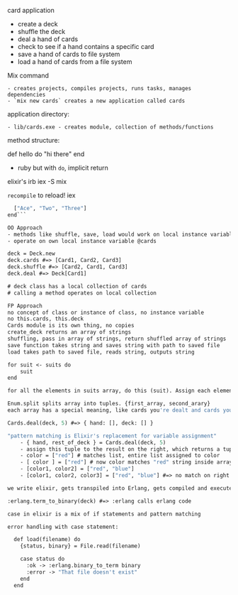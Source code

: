 card application

- create a deck
- shuffle the deck
- deal a hand of cards
- check to see if a hand contains a specific card
- save a hand of cards to file system
- load a hand of cards from a file system

Mix command

    - creates projects, compiles projects, runs tasks, manages dependencies
    - `mix new cards` creates a new application called cards

application directory:

    - lib/cards.exe - creates module, collection of methods/functions

method structure:

def hello do
  "hi there"
end

- ruby but with `do`, implicit return

elixir's irb
    iex -S mix

`recompile` to reload! iex


```def create_deck do
  ["Ace", "Two", "Three"]
end```

OO Approach
- methods like shuffle, save, load would work on local instance variable of Deck
- operate on own local instance variable @cards

deck = Deck.new
deck.cards #=> [Card1, Card2, Card3]
deck.shuffle #=> [Card2, Card1, Card3]
deck.deal #=> Deck[Card1]

# deck class has a local collection of cards
# calling a method operates on local collection

FP Approach
no concept of class or instance of class, no instance variable
no this.cards, this.deck
Cards module is its own thing, no copies
create_deck returns an array of strings
shuffling, pass in array of strings, return shuffled array of strings
save function takes string and saves string with path to saved file
load takes path to saved file, reads string, outputs string 

for suit <- suits do
    suit
end

for all the elements in suits array, do this (suit). Assign each element in suits to the word |suit| Everything in do block gets returned into a new array like a map

Enum.split splits array into tuples. {first_array, second_arary}
each array has a special meaning, like cards you're dealt and cards you're not dealt.

Cards.deal(deck, 5) #=> { hand: [], deck: [] }

"pattern matching is Elixir's replacement for variable assignment"
    - { hand, rest_of_deck } = Cards.deal(deck, 5)
    - assign this tuple to the result on the right, which returns a tuple
    - color = ["red"] # matches list, entire list assigned to color
    - [ color ] = ["red"] # now color matches "red" string inside array
    - [color1, color2] = ["red", "blue"]
    - [color1, color2, color3] = ["red", "blue"] #=> no match on right hand side

we write elixir, gets transpiled into Erlang, gets compiled and executed on BEAM

:erlang.term_to_binary(deck) #=> :erlang calls erlang code

case in elixir is a mix of if statements and pattern matching

error handling with case statement:

  def load(filename) do
    {status, binary} = File.read(filename)

    case status do
      :ok -> :erlang.binary_to_term binary
      :error -> "That file doesn't exist"
    end
  end